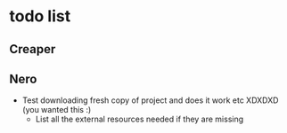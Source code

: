 # todo list

## Creaper

## Nero

 - Test downloading fresh copy of project and does it work etc XDXDXD (you wanted this :\)
     - List all the external resources needed if they are missing
